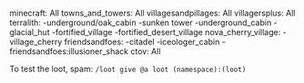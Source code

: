 minecraft: All
towns_and_towers: All
villagesandpillages: All
villagersplus: All
terralith:
    -underground/oak_cabin
    -sunken tower
    -underground_cabin
    -glacial_hut
    -fortified_village
    -fortified_desert_village
nova_cherry_village:
    -village_cherry
friendsandfoes:
    -citadel
    -iceologer_cabin
    -friendsandfoes:illusioner_shack
ctov: All

To test the loot, spam: ```/loot give @a loot (namespace):(loot)```